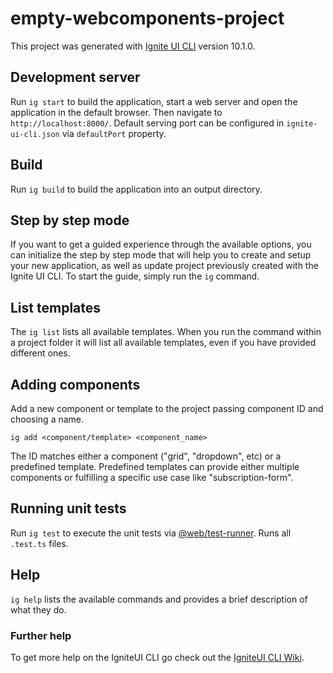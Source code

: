 # empty-webcomponents-project

This project was generated with [Ignite UI CLI](https://github.com/IgniteUI/igniteui-cli) version 10.1.0.

## Development server

Run `ig start` to build the application, start a web server and open the application in the default browser. Then navigate to `http://localhost:8000/`. Default serving port can be configured in `ignite-ui-cli.json` via `defaultPort` property.

## Build

Run `ig build` to build the application into an output directory.

## Step by step mode

If you want to get a guided experience through the available options, you can initialize the step by step mode that will help you to create and setup your new application, as well as update project previously created with the Ignite UI CLI. To start the guide, simply run the `ig` command.

## List templates

The `ig list` lists all available templates. When you run the command within a project folder it will list all available templates, even if you have provided different ones.

## Adding components

Add a new component or template to the project passing component ID and choosing a name.

`ig add <component/template> <component_name>`

The ID matches either a component ("grid", "dropdown", etc) or a predefined template. Predefined templates can provide either multiple components or fulfilling a specific use case like "subscription-form".

## Running unit tests

Run `ig test` to execute the unit tests via [@web/test-runner](https://modern-web.dev/docs/test-runner/overview). Runs all `.test.ts` files.

## Help

`ig help` lists the available commands and provides a brief description of what they do.

### Further help

To get more help on the IgniteUI CLI go check out the [IgniteUI CLI Wiki](https://github.com/IgniteUI/igniteui-cli/wiki).
